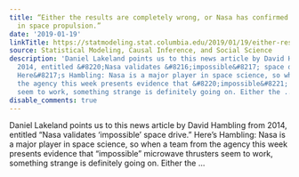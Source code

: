 ```yaml
---
title: “Either the results are completely wrong, or Nasa has confirmed a major breakthrough
  in space propulsion.”
date: '2019-01-19'
linkTitle: https://statmodeling.stat.columbia.edu/2019/01/19/either-results-completely-wrong-nasa-confirmed-major-breakthrough-space-propulsion/
source: Statistical Modeling, Causal Inference, and Social Science
description: 'Daniel Lakeland points us to this news article by David Hambling from
  2014, entitled &#8220;Nasa validates &#8216;impossible&#8217; space drive.&#8221;
  Here&#8217;s Hambling: Nasa is a major player in space science, so when a team from
  the agency this week presents evidence that &#8220;impossible&#8221; microwave thrusters
  seem to work, something strange is definitely going on. Either the ...'
disable_comments: true
---
```

Daniel Lakeland points us to this news article by David Hambling from 2014, entitled &#8220;Nasa validates &#8216;impossible&#8217; space drive.&#8221; Here&#8217;s Hambling: Nasa is a major player in space science, so when a team from the agency this week presents evidence that &#8220;impossible&#8221; microwave thrusters seem to work, something strange is definitely going on. Either the ...